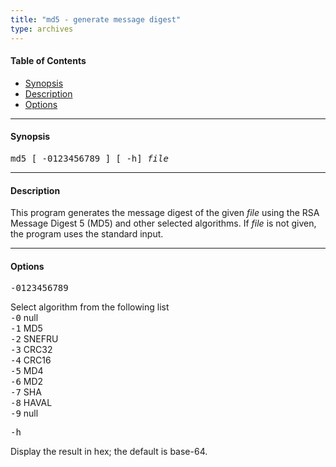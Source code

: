 ```yaml
---
title: "md5 - generate message digest"
type: archives
--- 
```


#### Table of Contents

*  [Synopsis](/archives/3-5.93e/md5cert/#synopsis)
*  [Description](/archives/3-5.93e/md5cert/#description)
*  [Options](/archives/3-5.93e/md5cert/#options)

* * *

#### Synopsis

<tt>md5 [ -0123456789 ] [ -h] _file_</tt>

* * *

#### Description

This program generates the message digest of the given _file_ using the RSA Message Digest 5 (MD5) and other selected algorithms. If _file_ is not given, the program uses the standard input.

* * *

#### Options

<dt><tt>-0123456789</tt></dt>

Select algorithm from the following list  
<tt>-0</tt> null  
<tt>-1</tt> MD5  
<tt>-2</tt> SNEFRU  
<tt>-3</tt> CRC32  
<tt>-4</tt> CRC16  
<tt>-5</tt> MD4  
<tt>-6</tt> MD2  
<tt>-7</tt> SHA  
<tt>-8</tt> HAVAL  
<tt>-9</tt> null</dd>

<dt><tt>-h</tt></dt>

Display the result in hex; the default is base-64.

